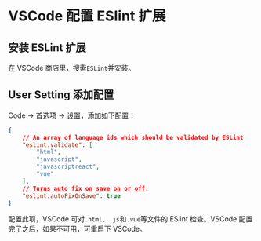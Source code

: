 # VSCode 配置 ESlint 扩展

## 安装 ESLint 扩展

在 VSCode 商店里，搜索`ESLint`并安装。

## User Setting 添加配置

Code -> 首选项 -> 设置，添加如下配置：

```json
{
    // An array of language ids which should be validated by ESLint
    "eslint.validate": [
        "html",
        "javascript",
        "javascriptreact",
        "vue"
    ],
    // Turns auto fix on save on or off.
    "eslint.autoFixOnSave": true
}
```

配置此项，VSCode 可对`.html`、`.js`和`.vue`等文件的 ESlint 检查。VSCode 配置完了之后，如果不可用，可重启下 VSCode。
